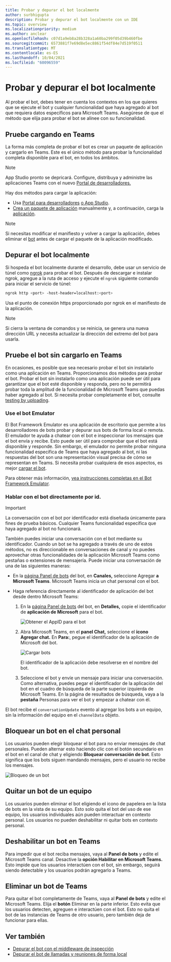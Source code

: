 ```yaml
---
title: Probar y depurar el bot localmente
author: surbhigupta
description: Probar y depurar el bot localmente con un IDE
ms.topic: overview
ms.localizationpriority: medium
ms.author: anclear
ms.openlocfilehash: c07d1a9eb8a28b328a1a60ba299f05d39b460fbe
ms.sourcegitcommit: 6573881f7e69d8e5ec8861f54df84e7d519f0511
ms.translationtype: MT
ms.contentlocale: es-ES
ms.lasthandoff: 10/04/2021
ms.locfileid: "60096559"
---
```

# <a name="test-and-debug-your-bot-locally"></a>Probar y depurar el bot localmente

Al probar el bot, debes tener en cuenta los contextos en los que quieres que se ejecute el bot y cualquier funcionalidad que haya agregado al bot que requiera datos específicos para Microsoft Teams. Asegúrese de que el método que elija para probar el bot se alinee con su funcionalidad.

## <a name="test-by-uploading-to-teams"></a>Pruebe cargando en Teams

La forma más completa de probar el bot es crear un paquete de aplicación y cargarlo en Teams. Este es el único método para probar la funcionalidad completa disponible para el bot, en todos los ámbitos.

> [!NOTE]
>  App Studio pronto se depricará. Configure, distribuya y administre las aplicaciones Teams con el nuevo [Portal de desarrolladores.](https://dev.teams.microsoft.com/)

Hay dos métodos para cargar la aplicación:
* Usa [Portal para desarrolladores](https://dev.teams.microsoft.com/) [o App Studio](~/concepts/build-and-test/app-studio-overview.md).
* [Crea un paquete de aplicación](~/concepts/build-and-test/apps-package.md) manualmente y, a continuación, carga la [aplicación](~/concepts/deploy-and-publish/apps-upload.md).

> [!NOTE]
> Si necesitas modificar el manifiesto y volver a cargar la aplicación, debes eliminar el [bot](#delete-a-bot-from-teams) antes de cargar el paquete de la aplicación modificado.

## <a name="debug-your-bot-locally"></a>Depurar el bot localmente

Si hospeda el bot localmente durante el desarrollo, debe usar un servicio de túnel como [ngrok](https://ngrok.com/) para probar el bot. Después de descargar e instalar ngrok, agregue a la ruta de acceso y ejecute el `ngrok` siguiente comando para iniciar el servicio de túnel:

```bash
ngrok http <port> -host-header=localhost:<port>
```

Usa el punto de conexión https proporcionado por ngrok en el manifiesto de la aplicación. 

> [!NOTE]
> Si cierra la ventana de comandos y se reinicia, se genera una nueva dirección URL y necesita actualizar la dirección del extremo del bot para usarla.

## <a name="test-your-bot-without-uploading-to-teams"></a>Pruebe el bot sin cargarlo en Teams

En ocasiones, es posible que sea necesario probar el bot sin instalarlo como una aplicación en Teams. Proporcionamos dos métodos para probar el bot. Probar el bot sin instalarlo como una aplicación puede ser útil para garantizar que el bot esté disponible y responda, pero no te permitirá probar toda la amplitud de la funcionalidad de Microsoft Teams que puedas haber agregado al bot. Si necesita probar completamente el bot, consulte [testing by uploading](#test-by-uploading-to-teams).

### <a name="use-the-bot-emulator"></a>Use el bot Emulator

El Bot Framework Emulator es una aplicación de escritorio que permite a los desarrolladores de bots probar y depurar sus bots de forma local o remota. El emulador te ayuda a chatear con el bot e inspeccionar los mensajes que el bot envía y recibe. Esto puede ser útil para comprobar que el bot está disponible y responde. Sin embargo, el emulador no permite probar ninguna funcionalidad específica de Teams que haya agregado al bot, ni las respuestas del bot son una representación visual precisa de cómo se representan en Teams. Si necesita probar cualquiera de esos aspectos, es mejor [cargar el bot](#test-by-uploading-to-teams).

Para obtener más información, [vea instrucciones completas en el Bot Framework Emulator](/azure/bot-service/bot-service-debug-emulator?view=azure-bot-service-4.0&preserve-view=true).

### <a name="talk-to-your-bot-directly-by-id"></a>Hablar con el bot directamente por id.

> [!Important]
> La conversación con el bot por identificador está diseñada únicamente para fines de prueba básicos. Cualquier Teams funcionalidad específica que haya agregado al bot no funcionará.

También puedes iniciar una conversación con el bot mediante su identificador. Cuando un bot se ha agregado a través de uno de estos métodos, no es direccionable en conversaciones de canal y no puedes aprovechar otras funcionalidades de la aplicación Microsoft Teams como pestañas o extensiones de mensajería. Puede iniciar una conversación de una de las siguientes maneras:

* En la [página Panel de bots](https://dev.botframework.com/bots) del bot, en **Canales,** seleccione Agregar **a Microsoft Teams**. Microsoft Teams inicia un chat personal con el bot.

* Haga referencia directamente al identificador de aplicación del bot desde dentro Microsoft Teams:
   1. En la [página Panel de bots](https://dev.botframework.com/bots) del bot, en **Detalles,** copie el identificador de **aplicación de Microsoft** para el bot.
  
      ![Obtener el AppID para el bot](~/assets/images/bots_appid_botframework.png)
  
   2. Abra Microsoft Teams, en el **panel Chat,** seleccione el **icono Agregar chat.** En **Para:**, pegue el identificador de la aplicación de Microsoft del bot.
  
      ![Cargar bots](~/assets/images/bots_uploading.png)

      El identificador de la aplicación debe resolverse en el nombre del bot.

   3. Seleccione el bot y envíe un mensaje para iniciar una conversación.
      Como alternativa, puedes pegar el identificador de la aplicación del bot en el cuadro de búsqueda de la parte superior izquierda de Microsoft Teams. En la página de resultados de búsqueda, vaya a la **pestaña** Personas para ver el bot y empezar a chatear con él.

El bot recibe el `conversationUpdate` evento al agregar los bots a un equipo, sin la información del equipo en el `channelData` objeto.

## <a name="block-a-bot-in-personal-chat"></a>Bloquear un bot en el chat personal

Los usuarios pueden elegir bloquear el bot para no enviar mensajes de chat personales. Pueden alternar esto haciendo clic con el botón secundario en el bot en el canal de chat y eligiendo **Bloquear conversación de bot**. Esto significa que los bots siguen mandando mensajes, pero el usuario no recibe los mensajes.

![Bloqueo de un bot](~/assets/images/bots/botdisable.png)

## <a name="remove-a-bot-from-a-team"></a>Quitar un bot de un equipo

Los usuarios pueden eliminar el bot eligiendo el icono de papelera en la lista de bots en la vista de su equipo. Esto solo quita el bot del uso de ese equipo, los usuarios individuales aún pueden interactuar en contexto personal. Los usuarios no pueden deshabilitar ni quitar bots en contexto personal.

## <a name="disable-a-bot-in-teams"></a>Deshabilitar un bot en Teams

Para impedir que el bot reciba mensajes, vaya al **Panel de bots** y edite el Microsoft Teams canal. Desactive la **opción Habilitar en Microsoft Teams.** Esto impide que los usuarios interactúen con el bot, sin embargo, seguirá siendo detectable y los usuarios podrán agregarlo a Teams.

## <a name="delete-a-bot-from-teams"></a>Eliminar un bot de Teams

Para quitar el bot completamente de Teams, vaya al **Panel de bots** y edite el Microsoft Teams. Elija el **botón** Eliminar en la parte inferior. Esto evita que los usuarios detecten, agreguen e interactúen con el bot. Esto no quita el bot de las instancias de Teams de otro usuario, pero también deja de funcionar para ellas.

## <a name="see-also"></a>Ver también

* [Depurar el bot con el middleware de inspección](/azure/bot-service/bot-service-debug-inspection-middleware)
* [Depurar el bot de llamadas y reuniones de forma local](~/bots/calls-and-meetings/debugging-local-testing-calling-meeting-bots.md)
